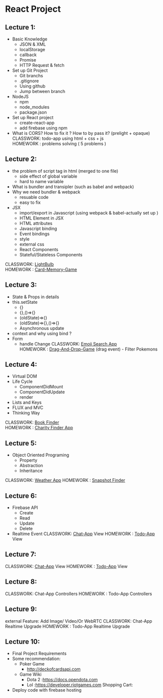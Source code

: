 # React Project

## Lecture 1:
- Basic Knowledge
    - JSON & XML
    - localStorage
    - callback
    - Promise
    - HTTP Request & fetch
- Set up Git Project
    - Git branchs
    - .gitignore
    - Using github
    - Jump between branch
- NodeJS
    - npm
    - node_modules
    - package.json
- Set up React project
    - create-react-app
    - add firebase using npm
- What is CORS? How to fix it ? How to by pass it? (prelight + opaque)
CLASSWORK: todo-app using html + css + js  
HOMEWORK : problems solving ( 5 problems )

## Lecture 2:
- the problem of script tag in html (merged to one file)
    - side effect of global variable 
    - hard to name variable
- What is bundler and transipler (such as babel and webpack)
- Why we need bundler & webpack
    - resuable code
    - easy to fix
- JSX
    - import/export in Javascript (using webpack & babel-actually set up )
    - HTML Element in JSX
    - HTML attributes
    - Javascript binding 
    - Event bindings
    - style
    - external css
    - React Components
    - Stateful/Stateless Components

CLASSWORK: [LightBulb](https://github.com/sonlhcsuit/mindx-cijs/tree/bulbswitch)   
HOMEWORK : [Card-Memory-Game](https://github.com/sonlhcsuit/mindx-cijs/tree/cardMemoryGame)  

## Lecture 3:
- State & Props in details
- this.setState
    - {}
    - {},()=>{}
    - (oldState)=>{}
    - (oldState)=>{},()=>{}
    - Asynchronous update
- context and why using bind ? 
- Form 
    - handle Change 
CLASSWORK: [Emoji Search App](https://github.com/sonlhcsuit/mindx-cijs/tree/emoji)   
HOMEWORK : [Drag-And-Drop-Game](https://github.com/sonlhcsuit/mindx-cijs/tree/filterPokemonGame) (drag event) - Filter Pokemons 

## Lecture 4:
- Virtual DOM 
- Life Cycle 
    - ComponentDidMount
    - ComponentDidUpdate
    - render
- Lists and Keys 
- FLUX and MVC 
- Thinking Way 

CLASSWORK: [Book Finder](https://github.com/sonlhcsuit/mindx-cijs/tree/bookFinderApp)    
HOMEWORK : [Charity Finder App](https://github.com/sonlhcsuit/mindx-cijs/tree/charityFinder)   

## Lecture 5:
- Object Oriented Programing
    - Property
    - Abstraction
    - Inheritance

CLASSWORK: [Weather App](https://github.com/sonlhcsuit/mindx-cijs/tree/weatherApp)
HOMEWORK : [Snapshot Finder](https://github.com/Yog9/SnapShot)

## Lecture 6:
- Firebase API
    - Create
    - Read
    - Update
    - Delete
- Realtime Event
CLASSWORK: [Chat-App](https://github.com/sonlhcsuit/mindx-cijs/tree/chatApp) View 
HOMEWORK : [Todo-App](https://github.com/sonlhcsuit/mindx-cijs/tree/todoApp) View    

## Lecture 7:
CLASSWORK: [Chat-App](https://github.com/sonlhcsuit/mindx-cijs/tree/chatApp) View 
HOMEWORK : [Todo-App](https://github.com/sonlhcsuit/mindx-cijs/tree/todoApp) View 

## Lecture 8:
CLASSWORK: Chat-App Controllers
HOMEWORK : Todo-App Controllers


## Lecture 9:
external Feature: Add Image/ Video/Or WebRTC
CLASSWORK: Chat-App Realtime Upgrade
HOMEWORK : Todo-App Realtime Upgrade

## Lecture 10:
- Final Project Requirements
- Some recommendation:
    - Poker Game 
        - http://deckofcardsapi.com
    - Game Wiki
        - Dota 2 :https://docs.opendota.com
        - Lol    :https://developer.riotgames.com
    Shopping Cart: 
- Deploy code with firebase hosting 



